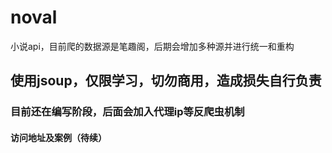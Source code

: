 # noval
小说api，目前爬的数据源是笔趣阁，后期会增加多种源并进行统一和重构
## 使用jsoup，仅限学习，切勿商用，造成损失自行负责
### 目前还在编写阶段，后面会加入代理ip等反爬虫机制
#### 访问地址及案例（待续）
